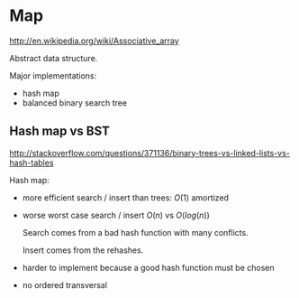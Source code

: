 # Map

<http://en.wikipedia.org/wiki/Associative_array>

Abstract data structure.

Major implementations:

- hash map
- balanced binary search tree

## Hash map vs BST

<http://stackoverflow.com/questions/371136/binary-trees-vs-linked-lists-vs-hash-tables>

Hash map:

-   more efficient search / insert than trees: $O(1)$ amortized

-   worse worst case search / insert $O(n)$ vs $O(log(n))$

    Search comes from a bad hash function with many conflicts.

    Insert comes from the rehashes.

-   harder to implement because a good hash function must be chosen

-   no ordered transversal
